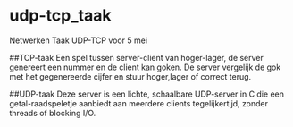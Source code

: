 # udp-tcp_taak
Netwerken Taak UDP-TCP voor 5 mei

##TCP-taak
Een spel tussen server-client van hoger-lager, de server genereert een nummer en de client kan goken.
De server vergelijk de gok met het gegenereerde cijfer en stuur hoger,lager of correct terug.

##UDP-taak
Deze server is een lichte, schaalbare UDP-server in C die een getal-raadspeletje aanbiedt aan meerdere clients tegelijkertijd, zonder threads of blocking I/O. 

